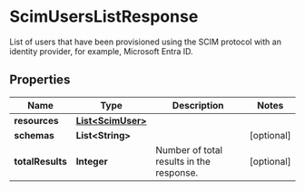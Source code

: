 

# ScimUsersListResponse

List of users that have been provisioned using the SCIM protocol with an identity provider, for example, Microsoft Entra ID.
## Properties

Name | Type | Description | Notes
------------ | ------------- | ------------- | -------------
**resources** | [**List&lt;ScimUser&gt;**](ScimUser.md) |  | 
**schemas** | **List&lt;String&gt;** |  |  [optional]
**totalResults** | **Integer** | Number of total results in the response. |  [optional]



